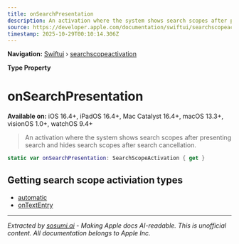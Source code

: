 ```yaml
---
title: onSearchPresentation
description: An activation where the system shows search scopes after presenting search and hides search scopes after search cancellation.
source: https://developer.apple.com/documentation/swiftui/searchscopeactivation/onsearchpresentation
timestamp: 2025-10-29T00:10:14.306Z
---
```


**Navigation:** [Swiftui](/documentation/swiftui) › [searchscopeactivation](/documentation/swiftui/searchscopeactivation)

**Type Property**

# onSearchPresentation

**Available on:** iOS 16.4+, iPadOS 16.4+, Mac Catalyst 16.4+, macOS 13.3+, visionOS 1.0+, watchOS 9.4+

> An activation where the system shows search scopes after presenting search and hides search scopes after search cancellation.

```swift
static var onSearchPresentation: SearchScopeActivation { get }
```

## Getting search scope activiation types

- [automatic](/documentation/swiftui/searchscopeactivation/automatic)
- [onTextEntry](/documentation/swiftui/searchscopeactivation/ontextentry)

---

*Extracted by [sosumi.ai](https://sosumi.ai) - Making Apple docs AI-readable.*
*This is unofficial content. All documentation belongs to Apple Inc.*
